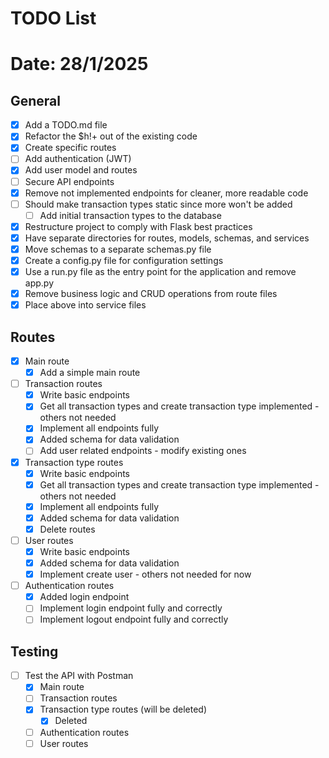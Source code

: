 # TODO List 
# Date: 28/1/2025

## General
- [x] Add a TODO.md file
- [x] Refactor the $h!+ out of the existing code
- [x] Create specific routes
- [ ] Add authentication (JWT)
- [x] Add user model and routes
- [ ] Secure API endpoints
- [x] Remove not implemented endpoints for cleaner, more readable code 
- [ ] Should make transaction types static since more won't be added
  - [ ] Add initial transaction types to the database
- [X] Restructure project to comply with Flask best practices
 - [x] Have separate directories for routes, models, schemas, and services
 - [x] Move schemas to a separate schemas.py file
 - [x] Create a config.py file for configuration settings
 - [x] Use a run.py file as the entry point for the application and remove app.py
 - [x] Remove business logic and CRUD operations from route files
  - [X] Place above into service files

## Routes
- [x] Main route
  - [x] Add a simple main route
- [ ] Transaction routes
  - [x] Write basic endpoints
  - [x] Get all transaction types and create transaction type implemented - others not needed
  - [x] Implement all endpoints fully
  - [x] Added schema for data validation
  - [ ] Add user related endpoints - modify existing ones
- [x] Transaction type routes
  - [x] Write basic endpoints
  - [x] Get all transaction types and create transaction type implemented - others not needed
  - [x] Implement all endpoints fully
  - [x] Added schema for data validation
  - [x] Delete routes
- [ ] User routes
  - [x] Write basic endpoints
  - [x] Added schema for data validation
  - [x] Implement create user - others not needed for now
- [ ] Authentication routes
  - [x] Added login endpoint
  - [ ] Implement login endpoint fully and correctly
  - [ ] Implement logout endpoint fully and correctly

## Testing
- [ ] Test the API with Postman
  - [x] Main route
  - [ ] Transaction routes
  - [x] Transaction type routes (will be deleted)
    - [x] Deleted
  - [ ] Authentication routes
  - [ ] User routes
